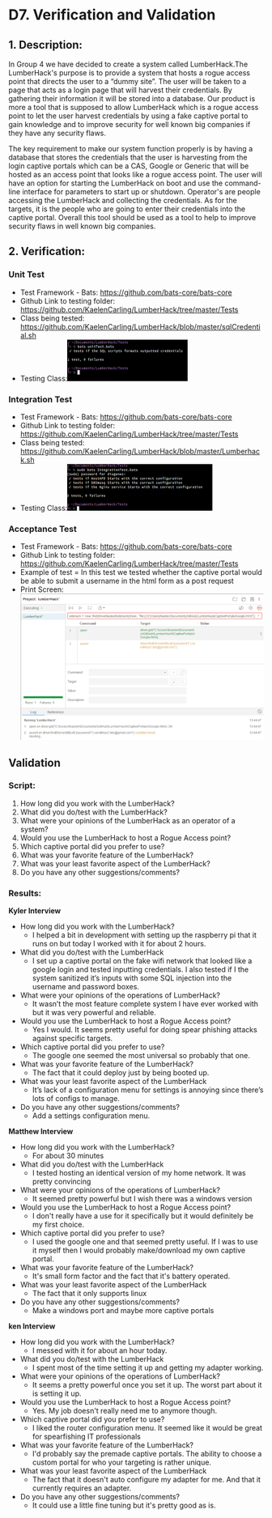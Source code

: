 # D7. Verification and Validation

## 1. Description:
In Group 4 we have decided to create a system called LumberHack.The LumberHack's purpose is to provide a system that hosts a rogue access point that directs the user to a “dummy site”. The user will be taken to a page that acts as a login page that will harvest their credentials. By gathering their information it will be stored into a database. Our product is more a tool that is supposed to allow LumberHack which is a rogue access point to let the user harvest credentials by using a fake captive portal to gain knowledge and to improve security for well known big companies if they have any security flaws. 

The key requirement to make our system function properly is by having a database that stores the credentials that the user is harvesting from the login captive portals which can be a CAS, Google or Generic that will be hosted as an access point that looks like a rogue access point. The user will have an option for starting the LumberHack on boot and use the command-line interface for parameters to start up or shutdown. Operator's are people accessing the LumberHack and collecting the credentials. As for the targets, it is the people who are going to enter their credentials into the captive portal. Overall this tool should be used as a tool to help to improve security flaws in well known big companies. 

## 2. Verification:

### Unit Test
 * Test Framework - Bats: https://github.com/bats-core/bats-core
 * Github Link to testing folder: https://github.com/KaelenCarling/LumberHack/tree/master/Tests
 * Class being tested: https://github.com/KaelenCarling/LumberHack/blob/master/sqlCredential.sh
 * Testing Class:![Unit test](https://github.com/KaelenCarling/LumberHack/blob/master/Pictures/Unit%20Test.png)
 
### Integration Test
 * Test Framework - Bats: https://github.com/bats-core/bats-core
 * Github Link to testing folder: https://github.com/KaelenCarling/LumberHack/tree/master/Tests
 * Class being tested: https://github.com/KaelenCarling/LumberHack/blob/master/Lumberhack.sh
 * Testing Class:![Integration Test](https://github.com/KaelenCarling/LumberHack/blob/master/Pictures/Integration%20Test.png)
 
### Acceptance Test
 * Test Framework - Bats: https://github.com/bats-core/bats-core
 * Github Link to testing folder: https://github.com/KaelenCarling/LumberHack/tree/master/Tests
 * Example of test = In this test we tested whether the captive portal would be able to submit a username in the html form as a     post request
 * Print Screen:![Acceptance Test](https://github.com/KaelenCarling/LumberHack/blob/master/Pictures/acceptance%20test.png)
 
## Validation
### Script:
1. How long did you work with the LumberHack?
2. What did you do/test with the LumberHack?
3. What were your opinions of the LumberHack as an operator of a system?
4. Would you use the LumberHack to host a Rogue Access point?
5. Which captive portal did you prefer to use?
6. What was your favorite feature of the LumberHack?
7. What was your least favorite aspect of the LumberHack?
8. Do you have any other suggestions/comments?

### Results:
**Kyler Interview**
* How long did you work with the LumberHack?
  * I helped a bit in development with setting up the raspberry pi that it runs on but today I worked with it for about 2 hours.
* What did you do/test with the LumberHack
  * I set up a captive portal on the fake wifi network that looked like a google login and tested inputting credentials. I also tested if I the system sanitized it’s inputs with some SQL injection into the username and password boxes.
* What were your opinions of the operations of LumberHack?
  * It wasn’t the most feature complete system I have ever worked with but it was very powerful and reliable.
* Would you use the LumberHack to host a Rogue Access point?
  * Yes I would. It seems pretty useful for doing spear phishing attacks against specific targets.
* Which captive portal did you prefer to use?
  * The google one seemed the most universal so probably that one.
* What was your favorite feature of the LumberHack?
  * The fact that it could deploy just by being booted up.
* What was your least favorite aspect of the LumberHack
  * It’s lack of a configuration menu for settings is annoying since there’s lots of configs to manage.
* Do you have any other suggestions/comments?
  * Add a settings configuration menu.

**Matthew Interview**
* How long did you work with the LumberHack?
  * For about 30 minutes
* What did you do/test with the LumberHack
  * I tested hosting an identical version of my home network. It was pretty convincing
* What were your opinions of the operations of LumberHack?
  * It seemed pretty powerful but I wish there was a windows version
* Would you use the LumberHack to host a Rogue Access point?
  * I don't really have a use for it specifically but it would definitely be my first choice.
* Which captive portal did you prefer to use?
  * I used the google one and that seemed pretty useful. If I was to use it myself then I would probably make/download my own captive portal.
* What was your favorite feature of the LumberHack?
  * It's small form factor and the fact that it's battery operated.
* What was your least favorite aspect of the LumberHack
  * The fact that it only supports linux
* Do you have any other suggestions/comments?
  * Make a windows port and maybe more captive portals

**ken Interview**
* How long did you work with the LumberHack?
  * I messed with it for about an hour today.
* What did you do/test with the LumberHack
  * I spent most of the time setting it up and getting my adapter working.
* What were your opinions of the operations of LumberHack?
  * It seems a pretty powerful once you set it up. The worst part about it is setting it up.
* Would you use the LumberHack to host a Rogue Access point?
  * Yes. My job doesn't really need me to anymore though.
* Which captive portal did you prefer to use?
  * I liked the router configuration menu. It seemed like it would be great for spearfishing IT professionals
* What was your favorite feature of the LumberHack?
  * I'd probably say the premade captive portals. The ability to choose a custom portal for who your targeting is rather unique.
* What was your least favorite aspect of the LumberHack
  * The fact that it doesn't auto configure my adapter for me. And that it currently requires an adapter.
* Do you have any other suggestions/comments?
  * It could use a little fine tuning but it's pretty good as is.
